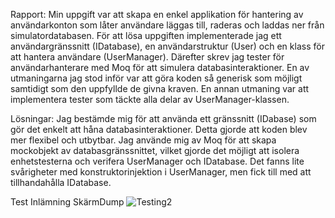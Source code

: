 Rapport:
Min uppgift var att skapa en enkel applikation för hantering av användarkonton som låter användare läggas till, raderas och laddas ner från simulatordatabasen. 
För att lösa uppgiften implementerade jag ett användargränssnitt (IDatabase), en användarstruktur (User) och en klass för att hantera användare (UserManager). Därefter skrev jag tester för användarhanterare med  Moq för att simulera databasinteraktioner. 
En av utmaningarna jag stod inför var att göra koden så generisk som möjligt samtidigt som den uppfyllde de givna kraven. En annan utmaning var att implementera tester som täckte alla delar av UserManager-klassen.

Lösningar:
Jag bestämde mig för att använda ett gränssnitt (IDabase) som gör det enkelt att håna databasinteraktioner. Detta gjorde att koden blev mer flexibel och utbytbar.
Jag använde mig av Moq för att skapa mockobjekt av databasgränssnittet, vilket gjorde det möjligt att isolera enhetstesterna och verifera UserManager och IDatabase.
Det fanns lite svårigheter med konstruktorinjektion i UserManager, men fick till med att tillhandahålla IDatabase.


Test Inlämning SkärmDump
![Testing2](https://github.com/YonisAbdi/TestInl-mning/assets/133973900/d89bba22-e2af-4b80-bb05-ee9248eb32d0)
